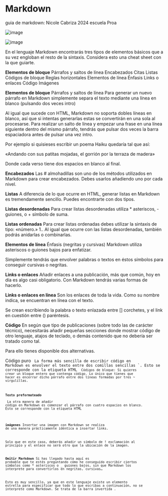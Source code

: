 # Markdown 
guia de markdown: Nicole Cabriza 2024 escuela Proa 

![image](https://github.com/user-attachments/assets/e1ae0bcf-1e38-4cbf-855b-0835752960c9)

![image](https://github.com/user-attachments/assets/2cb3e1fd-258f-4304-a578-22e12895abd7)



 En el lenguaje Markdown encontrarás tres tipos de elementos básicos que a su vez engloban el resto de la sintaxis. Considera esto una cheat sheet con la que guiarte.

 **Elementos de bloque**
Párrafos y saltos de línea
Encabezados
Citas
Listas
Códigos de bloque
Reglas horizontales
Elementos de línea
Énfasis
Links o enlaces
Código
Imágenes

 **Elementos de bloque**
Párrafos y saltos de línea
Para generar un nuevo párrafo en Markdown simplemente separa el texto mediante una línea en blanco (pulsando dos veces intro)

Al igual que sucede con HTML, Markdown no soporta dobles líneas en blanco, así que si intentas generarlas estas se convertirán en una sola al procesarse.
Para realizar un salto de línea y empezar una frase en una línea siguiente dentro del mismo párrafo, tendrás que pulsar dos veces la barra espaciadora antes de pulsar una vez intro.

Por ejemplo si quisieses escribir un poema Haiku quedaría tal que así:

«Andando con sus patitas mojadas,
el gorrión
por la terraza de madera»

Donde cada verso tiene dos espacios en blanco al final.

 **Encabezados**
Las # almohadillas son uno de los métodos utilizados en Markdown para crear encabezados. Debes usarlos añadiendo uno por cada nivel.

 **Listas**
A diferencia de lo que ocurre en HTML, generar listas en Markdown es tremendamente sencillo. Puedes encontrarte con dos tipos.

 **Listas desordenadas**
Para crear listas desordenadas utiliza * asteriscos, - guiones, o + símbolo de suma.

 **Listas ordenadas**
Para crear listas ordenadas debes utilizar la sintaxis de tipo: «número.» 1.. Al igual que ocurre con las listas desordenadas, también podrás anidarlas o combinarlas.

 **Elementos de línea**
Énfasis (negritas y cursivas)
Markdown utiliza asteriscos o guiones bajos para enfatizar.

Simplemente tendrás que envolver palabras o textos en éstos símbolos para conseguir cursivas o negritas.

 **Links o enlaces**
Añadir enlaces a una publicación, más que común, hoy en día es algo casi obligatorio. Con Markdown tendrás varias formas de hacerlo.

 **Links o enlaces en línea**
Son los enlaces de toda la vida. Como su nombre indica, se encuentran en línea con el texto.

Se crean escribiendo la palabra o texto enlazada entre [] corchetes, y el link en cuestión entre () paréntesis.


 **Código**
En según que tipo de publicaciones (sobre todo las de carácter técnico), necesitarás añadir pequeñas secciones donde mostrar código de otro lenguaje, atajos de teclado, o demás contenido que no debería ser tratado como tal.

Para ello tienes disponible dos alternativas.

 Código puro <code>
La forma más sencilla de escribir código en Markdown es envolver el texto entre dos comillas sencillas `. Esto se corresponde con la etiqueta HTML <code>
 Códigos de bloque:
Si quieres crear un bloque entero que contenga código. Lo único que tienes que hacer es encerrar dicho párrafo entre dos líneas formadas por tres ~ virgulillas.

 **Texto preformateado** <pre>
La otra manera de añadir código en Markdown es comenzar el párrafo con cuatro espacios en blanco. Esto se corresponde con la etiqueta HTML <pre>

 **imágenes**
Insertar una imagen con Markdown se realiza de una manera prácticamente idéntica a insertar links.

Solo que en este caso, deberás añadir un símbolo de ! exclamación al principio y el enlace no será otro que la ubicación de la imagen.

 **Omitir Markdown**
Si has llegado hasta aquí es probable que te estés preguntando cómo he conseguido escribir ciertos símbolos como * asteriscos o _ guiones bajos, sin que Markdown los interprete para convertirlos en negritas, cursivas…

Esto es muy sencillo, ya que en este lenguaje existe un elemento estrella para especificar que todo lo que escribas a continuación, no se interprete como Markdown.
Se trata de la barra invertida \.
